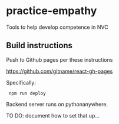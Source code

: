 # practice-empathy

 Tools to help develop competence in NVC



## Build instructions

Push to Github pages per these instructions

https://github.com/gitname/react-gh-pages

Specifically:

```
 npm run deploy
```



Backend server runs on pythonanywhere.

TO DO: document how to set that up...



